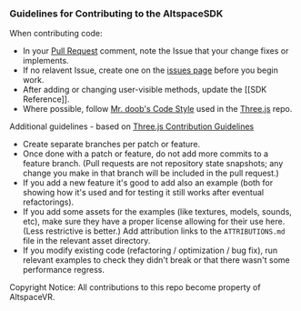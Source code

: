### Guidelines for Contributing to the AltspaceSDK

When contributing code:
* In your [Pull Request](../pulls) comment, note the Issue that your change fixes or implements.
* If no relavent Issue, create one on the [issues page](../issues) before you begin work.  
* After adding or changing user-visible methods, update the [[SDK Reference]].
* Where possible, follow [Mr. doob's Code Style] used in the [Three.js] repo. 

Additional guidelines - based on [Three.js Contribution Guidelines]
* Create separate branches per patch or feature.
* Once done with a patch or feature, do not add more commits to a feature branch. (Pull requests are not repository state snapshots; any change you make in that branch will be included in the pull request.)
* If you add a new feature it's good to add also an example (both for showing how it's used and for testing it still works after eventual refactorings).
* If you add some assets for the examples (like textures, models, sounds, etc), make sure they have a proper license allowing for their use here. (Less restrictive is better.)  Add attribution links to the `ATTRIBUTIONS.md` file in the relevant asset directory.
* If you modify existing code (refactoring / optimization / bug fix), run relevant examples to check they didn't break or that there wasn't some performance regress.

Copyright Notice: All contributions to this repo become property of AltspaceVR.

[Mr. doob's Code Style]: https://github.com/mrdoob/three.js/wiki/Mr.doob%27s-Code-Style%E2%84%A2
[Three.js]: https://github.com/mrdoob/three.js 
[Three.js Contribution Guidelines]: https://github.com/mrdoob/three.js/wiki/How-to-contribute-to-three.js

